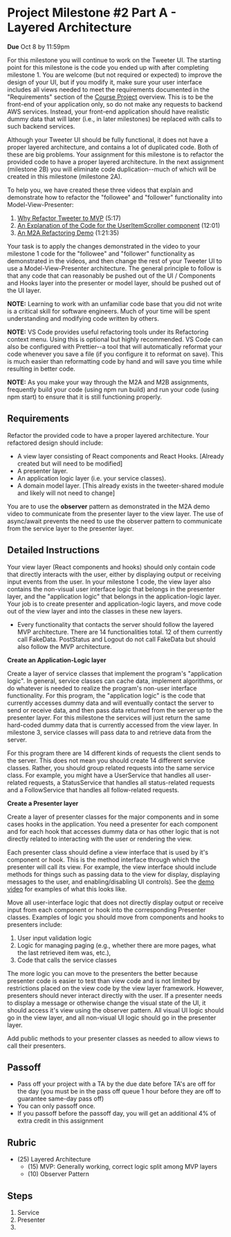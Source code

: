 # Project Milestone #2 Part A - Layered Architecture

**Due** Oct 8 by 11:59pm

For this milestone you will continue to work on the Tweeter UI. The starting point for this milestone is the code you ended up with after completing milestone 1. You are welcome (but not required or expected) to improve the design of your UI, but if you modify it, make sure your user interface includes all views needed to meet the requirements documented in the "Requirements" section of the [Course Project](https://byu.instructure.com/courses/27157/pages/course-project-2) overview. This is to be the front-end of your application only, so do not make any requests to backend AWS services.  Instead, your front-end application should have realistic dummy data that will later (i.e., in later milestones) be replaced with calls to such backend services.

Although your Tweeter UI should be fully functional, it does not have a proper layered architecture, and contains a lot of duplicated code. Both of these are big problems. Your assignment for this milestone is to refactor the provided code to have a proper layered architecture. In the next assignment (milestone 2B) you will eliminate code duplication--much of which will be created in this milestone (milestone 2A).

To help you, we have created these three videos that explain and demonstrate how to refactor the "followee" and "follower" functionality into Model-View-Presenter:

1. [Why Refactor Tweeter to MVP](https://www.youtube.com/watch?v=ZiGuc0HRnVc) (5:17)
2. [An Explanation of the Code for the UserItemScroller component](https://www.youtube.com/watch?v=1khofqOmCzQ&feature=youtu.be) (12:01)
3. [An M2A Refactoring Demo](https://www.youtube.com/watch?v=15x0coFucpE&feature=youtu.be) (1:21:35)

Your task is to apply the changes demonstrated in the video to your milestone 1 code for the "followee" and "follower" functionality as demonstrated in the videos, and then change the rest of your Tweeter UI to use a Model-View-Presenter architecture. The general principle to follow is that any code that can reasonably be pushed out of the UI / Components and Hooks layer into the presenter or model layer, should be pushed out of the UI layer.

**NOTE:** Learning to work with an unfamiliar code base that you did not write is a critical skill for software engineers. Much of your time will be spent understanding and modifying code written by others.

**NOTE:** VS Code provides useful refactoring tools under its Refactoring context menu. Using this is optional but highly recommended. VS Code can also be configured with Prettier--a tool that will automatically reformat your code whenever you save a file (if you configure it to reformat on save). This is much easier than reformatting code by hand and will save you time while resulting in better code.

**NOTE:** As you make your way through the M2A and M2B assignments, frequently build your code (using npm run build) and run your code (using npm start) to ensure that it is still functioning properly.

## Requirements

Refactor the provided code to have a proper layered architecture. Your refactored design should include:

* A view layer consisting of React components and React Hooks. [Already created but will need to be modified]
* A presenter layer.
* An application logic layer (i.e. your service classes).
* A domain model layer. [This already exists in the tweeter-shared module and likely will not need to change]

You are to use the **observer** pattern as demonstrated in the M2A demo video to communicate from the presenter layer to the view layer. The use of async/await prevents the need to use the observer pattern to communicate from the service layer to the presenter layer.

## Detailed Instructions

Your view layer (React components and hooks) should only contain code that directly interacts with the user, either by displaying output or receiving input events from the user. In your milestone 1 code, the view layer also contains the non-visual user interface logic that belongs in the presenter layer, and the "application logic" that belongs in the application-logic layer. Your job is to create presenter and application-logic layers, and move code out of the view layer and into the classes in these new layers.

* Every functionality that contacts the server should follow the layered MVP architecture. There are 14 functionalities total. 12 of them currently call FakeData. PostStatus and Logout do not call FakeData but should also follow the MVP architecture.

**Create an Application-Logic layer**


Create a layer of service classes that implement the program's "application logic".  In general, service classes can cache data, implement algorithms, or do whatever is needed to realize the program's non-user interface functionality. For this program, the "application logic" is the code that currently accesses dummy data and will eventually contact the server to send or receive data, and then pass data returned from the server up to the presenter layer.  For this milestone the services will just return the same hard-coded dummy data that is currently accessed from the view layer. In milestone 3, service classes will pass data to and retrieve data from the server.

For this program there are 14 different kinds of requests the client sends to the server. This does not mean you should create 14 different service classes. Rather, you should group related requests into the same service class.  For example, you might have a UserService that handles all user-related requests, a StatusService that handles all status-related requests and a FollowService that handles all follow-related requests.

**Create a Presenter layer**

Create a layer of presenter classes for the major components and in some cases hooks in the application. You need a presenter for each component and for each hook that accesses dummy data or has other logic that is not directly related to interacting with the user or rendering the view.

Each presenter class should define a view interface that is used by it's component or hook. This is the method interface through which the presenter will call its view. For example, the view interface should include methods for things such as passing data to the view for display, displaying messages to the user, and enabling/disabling UI controls). See the [demo video](https://www.youtube.com/watch?v=15x0coFucpE&feature=youtu.be) for examples of what this looks like.

Move all user-interface logic that does not directly display output or receive input from each component or hook into the corresponding Presenter classes. Examples of logic you should move from components and hooks to presenters include:

1. User input validation logic
2. Logic for managing paging (e.g., whether there are more pages, what the last retrieved item was, etc.),
3. Code that calls the service classes

The more logic you can move to the presenters the better because presenter code is easier to test than view code and is not limited by restrictions placed on the view code by the view layer framework. However, presenters should never interact directly with the user. If a presenter needs to display a message or otherwise change the visual state of the UI, it should access it's view using the observer pattern. All visual UI logic should go in the view layer, and all non-visual UI logic should go in the presenter layer.


Add public methods to your presenter classes as needed to allow views to call their presenters.

## Passoff
* Pass off your project with a TA by the due date before TA's are off for the day (you must be in the pass off queue 1 hour before they are off to guarantee same-day pass off)
* You can only passoff once.
* If you passoff before the passoff day, you will get an additional 4% of extra credit in this assignment

## Rubric
- (25) Layered Architecture
    - (15) MVP: Generally working, correct logic split among MVP layers
    - (10) Observer Pattern

## Steps
1. Service
2. Presenter
3. 